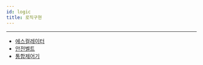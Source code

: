 ```yaml
---
id: logic
title: 로직구현
---
```

---

* [에스컬레이터](./logic/escalator)
* [안전벨트](./logic/safetybelt)
* [통합제어기](./logic/sbcm)
